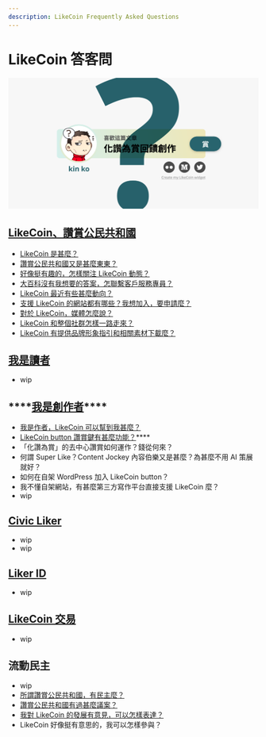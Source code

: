 ```yaml
---
description: LikeCoin Frequently Asked Questions
---
```


# LikeCoin 答客問

![](.gitbook/assets/likecoin_ad27_small_update-01.png)

## [LikeCoin、讚賞公民共和國](https://docs.like.co/v/zh/user-guide/about)

* [LikeCoin 是甚麼？](https://docs.like.co/v/zh/user-guide/about#likecoin)
* [讚賞公民共和國又是甚麼東東？](https://docs.like.co/v/zh/user-guide/about#republic-of-liker-land)
* [好像挺有趣的，怎樣關注 LikeCoin 動態？](https://docs.like.co/v/zh/user-guide/about#follow-us)
* [大百科沒有我想要的答案，怎聯繫客戶服務專員？](https://docs.like.co/v/zh/user-guide/about#cs)
* [LikeCoin 最近有些甚麼動向？](https://docs.like.co/v/zh/user-guide/about/updates)
* [支援 LikeCoin 的網站都有哪些？我想加入，要申請麼？](https://docs.like.co/v/zh/user-guide/about/list-of-media)
* [對於 LikeCoin，媒體怎麼說？](https://docs.like.co/v/zh/user-guide/about/on-the-news)
* [LikeCoin 和整個社群怎樣一路走來？](https://docs.like.co/v/zh/user-guide/about/background)
* [LikeCoin 有提供品牌形象指引和相關素材下載麼？](https://docs.like.co/v/zh/user-guide/about/presskit)

## [我是讀者](https://docs.like.co/v/zh/user-guide/reader)

* wip

## \*\*\*\*[**我是創作者**](https://docs.like.co/v/zh/user-guide/content-creators)\*\*\*\*

* [我是作者，LikeCoin 可以幫到我甚麼？](https://docs.like.co/v/zh/user-guide/content-creators)
* [LikeCoin button 讚賞鍵有甚麼功能？](https://docs.like.co/v/zh/user-guide/content-creators/likecoin-button)\*\*\*\*
* 「化讚為賞」的去中心讚賞如何運作？錢從何來？
* 何謂 Super Like？Content Jockey 內容伯樂又是甚麼？為甚麼不用 AI 策展就好？
* 如何在自架 WordPress 加入 LikeCoin button？
* 我不懂自架網站，有甚麼第三方寫作平台直接支援 LikeCoin 麼？
* wip

## [Civic Liker](https://docs.like.co/v/zh/user-guide/civic-liker)

* wip
* wip

## [Liker ID](https://docs.like.co/v/zh/user-guide/liker-id)

* wip

## [LikeCoin 交易](https://docs.like.co/v/zh/user-guide/likecoin-token)

* wip

## 流動民主

* wip
* [所謂讚賞公民共和國，有民主麼？](https://docs.like.co/v/zh/about/governance)
* [讚賞公民共和國有過甚麼議案？](https://docs.like.co/v/zh/about/governance/proposals)
* [我對 LikeCoin 的發展有意見，可以怎樣表達？](https://docs.like.co/v/zh/about/governance/community-call)
* LikeCoin 好像挺有意思的，我可以怎樣參與？



